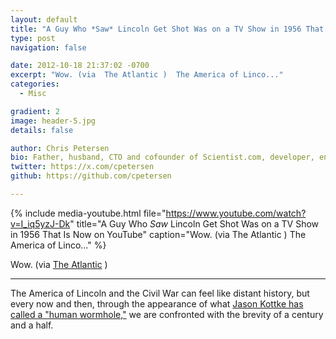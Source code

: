 ```yaml
---
layout: default
title: "A Guy Who *Saw* Lincoln Get Shot Was on a TV Show in 1956 That Is Now on YouTube"
type: post
navigation: false

date: 2012-10-18 21:37:02 -0700
excerpt: "Wow. (via  The Atlantic )  The America of Linco..."
categories:
  - Misc

gradient: 2
image: header-5.jpg
details: false

author: Chris Petersen
bio: Father, husband, CTO and cofounder of Scientist.com, developer, entrepreneur and technologist.
twitter: https://x.com/cpetersen
github: https://github.com/cpetersen

---
```


{% include media-youtube.html file="https://www.youtube.com/watch?v=I_iq5yzJ-Dk" title="A Guy Who *Saw* Lincoln Get Shot Was on a TV Show in 1956 That Is Now on YouTube" caption="Wow. (via  The Atlantic )  The America of Linco..." %}

Wow. (via  [The Atlantic](http://www.theatlantic.com/technology/archive/2012/10/a-guy-who-saw-lincoln-get-shot-was-on-a-tv-show-in-1956-that-is-now-on-youtube/263800/) ) 

***

The America of Lincoln and the Civil War can feel like distant history, but every now and then, through the appearance of what [Jason Kottke has called a "human wormhole,"](http://kottke.org/12/01/human-wormholes-and-the-great-span) we are confronted with the brevity of a century and a half. 
